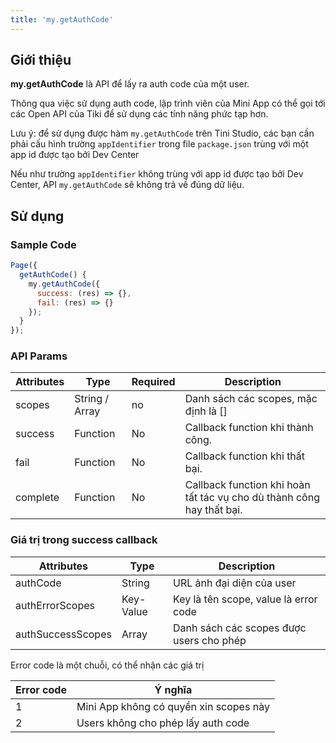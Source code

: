 ```yaml
---
title: 'my.getAuthCode'
---
```


## Giới thiệu

**my.getAuthCode** là API để lấy ra auth code của một user.

Thông qua việc sử dụng auth code, lập trình viên của Mini App có thể gọi tới các Open API của Tiki để
sử dụng các tính năng phức tạp hơn.

Lưu ý: để sử dụng được hàm `my.getAuthCode` trên Tini Studio, các bạn cần phải cấu hình trường `appIdentifier` trong
file `package.json` trùng với một app id được tạo bởi Dev Center

Nếu như trường `appIdentifier` không trùng với app id được tạo bởi Dev Center, API `my.getAuthCode` sẽ không trả về đúng dữ liệu.

## Sử dụng

### Sample Code

```js
Page({
  getAuthCode() {
    my.getAuthCode({
      success: (res) => {},
      fail: (res) => {}
    });
  }
});
```

### API Params

| Attributes | Type           | Required | Description                                                           |
| ---------- | -------------- | -------- | --------------------------------------------------------------------- |
| scopes     | String / Array | no       | Danh sách các scopes, mặc định là []                                  |
| success    | Function       | No       | Callback function khi thành công.                                     |
| fail       | Function       | No       | Callback function khi thất bại.                                       |
| complete   | Function       | No       | Callback function khi hoàn tất tác vụ cho dù thành công hay thất bại. |

### Giá trị trong success callback

| Attributes        | Type      | Description                              |
| ----------------- | --------- | ---------------------------------------- |
| authCode          | String    | URL ảnh đại diện của user                |
| authErrorScopes   | Key-Value | Key là tên scope, value là error code    |
| authSuccessScopes | Array     | Danh sách các scopes được users cho phép |

Error code là một chuỗi, có thể nhận các giá trị

| Error code | Ý nghĩa                                |
| ---------- | -------------------------------------- |
| 1          | Mini App không có quyền xin scopes này |
| 2          | Users không cho phép lấy auth code     |
